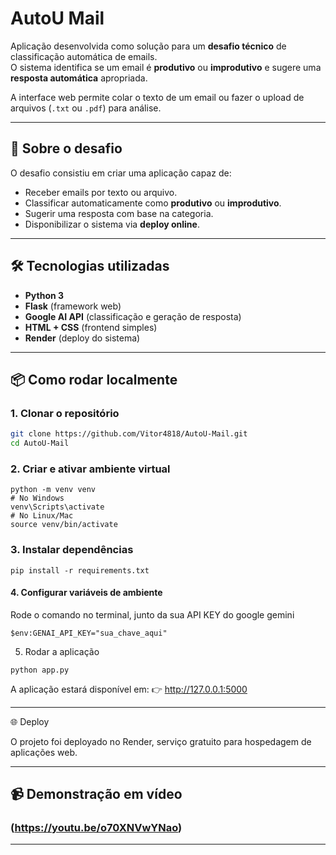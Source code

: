 # AutoU Mail 
Aplicação desenvolvida como solução para um **desafio técnico** de classificação automática de emails.  
O sistema identifica se um email é **produtivo** ou **improdutivo** e sugere uma **resposta automática** apropriada.  

A interface web permite colar o texto de um email ou fazer o upload de arquivos (`.txt` ou `.pdf`) para análise.  

---

## 🚀 Sobre o desafio
O desafio consistiu em criar uma aplicação capaz de:  
- Receber emails por texto ou arquivo.  
- Classificar automaticamente como **produtivo** ou **improdutivo**.  
- Sugerir uma resposta com base na categoria.  
- Disponibilizar o sistema via **deploy online**.  

---

## 🛠️ Tecnologias utilizadas
- **Python 3**  
- **Flask** (framework web)  
- **Google AI API** (classificação e geração de resposta)  
- **HTML + CSS** (frontend simples)  
- **Render** (deploy do sistema)  

---

## 📦 Como rodar localmente

### 1. Clonar o repositório
```bash
git clone https://github.com/Vitor4818/AutoU-Mail.git
cd AutoU-Mail
```
### 2. Criar e ativar ambiente virtual
```
python -m venv venv
# No Windows
venv\Scripts\activate
# No Linux/Mac
source venv/bin/activate
```

### 3. Instalar dependências
```
pip install -r requirements.txt
```
#### 4. Configurar variáveis de ambiente

Rode o comando no terminal, junto da sua API KEY do google gemini
```
$env:GENAI_API_KEY="sua_chave_aqui"

```
5. Rodar a aplicação
```
python app.py
```

A aplicação estará disponível em:
👉 http://127.0.0.1:5000


---

🌐 Deploy

O projeto foi deployado no Render, serviço gratuito para hospedagem de aplicações web.




---

## 📹 Demonstração em vídeo
### (https://youtu.be/o70XNVwYNao)
---
